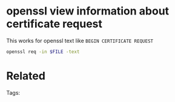 # openssl view information about certificate request
This works for openssl text like `BEGIN CERTIFICATE REQUEST`
```bash
openssl req -in $FILE -text
```

# Related


Tags:

    
